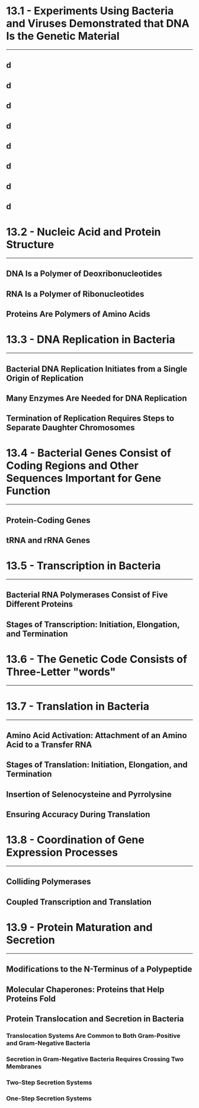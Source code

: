 # 13.1 - Experiments Using Bacteria and Viruses Demonstrated that DNA Is the Genetic Material

---
## d
## d
## d
## d
## d
## d
## d
## d


# 13.2 - Nucleic Acid and Protein Structure

---
## DNA Is a Polymer of Deoxribonucleotides
## RNA Is a Polymer of Ribonucleotides
## Proteins Are Polymers of Amino Acids

# 13.3 - DNA Replication in Bacteria

---
## Bacterial DNA Replication Initiates from a Single Origin of Replication
## Many Enzymes Are Needed for DNA Replication
## Termination of Replication Requires Steps to Separate Daughter Chromosomes

# 13.4 - Bacterial Genes Consist of Coding Regions and Other Sequences Important for Gene Function

---
## Protein-Coding Genes
## tRNA and rRNA Genes

# 13.5 - Transcription in Bacteria

---
## Bacterial RNA Polymerases Consist of Five Different Proteins
## Stages of Transcription: Initiation, Elongation, and Termination

# 13.6 - The Genetic Code Consists of Three-Letter "words"

---

# 13.7 - Translation in Bacteria

---
## Amino Acid Activation: Attachment of an Amino Acid to a Transfer RNA
## Stages of Translation: Initiation, Elongation, and Termination
## Insertion of Selenocysteine and Pyrrolysine
## Ensuring Accuracy During Translation

# 13.8 - Coordination of Gene Expression Processes

---
## Colliding Polymerases
## Coupled Transcription and Translation
# 13.9 - Protein Maturation and Secretion

---
## Modifications to the N-Terminus of a Polypeptide
## Molecular Chaperones: Proteins that Help Proteins Fold
## Protein Translocation and Secretion in Bacteria
### Translocation Systems Are Common to Both Gram-Positive and Gram-Negative Bacteria
### Secretion in Gram-Negative Bacteria Requires Crossing Two Membranes
### Two-Step Secretion Systems
### One-Step Secretion Systems
